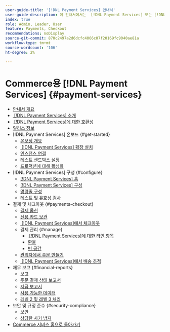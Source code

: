 ```yaml
---
user-guide-title: '[!DNL Payment Services] 안내서'
user-guide-description: 이 안내서에서는  [!DNL Payment Services] 또는 [!DNL Adobe Commerce] 스토어의  [!DNL Magento Open Source] 설치 및 구성에 대한 자세한 정보를 제공합니다.
index: true
role: Admin, Leader, User
feature: Payments, Checkout
recommendations: noDisplay
source-git-commit: 870c2497a2d6dcfc4066c07f20169fc9040ae81a
workflow-type: tm+mt
source-wordcount: '106'
ht-degree: 2%

---
```



# Commerce용 [!DNL Payment Services] {#payment-services}

- [안내서 개요](guide-overview.md)
- [&#x200B; [!DNL Payment Services] 소개](introduction.md)
- [&#x200B; [!DNL Payment Services]에 대한 호환성](compatibility.md)
- [릴리스 정보](release-notes.md)
- [!DNL Payment Services] 온보드 {#get-started}
   - [온보딩 개요](onboard.md)
   - [&#x200B; [!DNL Payment Services] 확장 설치](install.md)
   - [인스턴스 연결](connect.md)
   - [테스트 샌드박스 설정](sandbox.md)
   - [프로덕션에 대해 활성화](production.md)
- [!DNL Payment Services] 구성 {#configure}
   - [[!DNL Payment Services] 홈](payments-home.md)
   - [[!DNL Payment Services] 구성](configure-admin.md)
   - [명령줄 구성](configure-cli.md)
   - [테스트 및 유효성 검사](test-validate.md)
- 결제 및 체크아웃 {#payments-checkout}
   - [결제 옵션](payments-options.md)
   - [신용 카드 보관](vaulting.md)
   - [&#x200B; [!DNL Payment Services]에서 체크아웃](checkout.md)
   - 결제 관리 {#manage}
      - [&#x200B; [!DNL Payment Services]에 대한 라인 항목](line-items.md)
      - [환불](refunds.md)
      - [빈 공간](voids.md)
   - [관리자에서 주문 만들기](create-order.md)
   - [&#x200B; [!DNL Payment Services]에서 배송 추적](track-shipment.md)
- 재무 보고 {#financial-reports}
   - [보고](reporting.md)
   - [주문 결제 상태 보고서](order-payment-status.md)
   - [지급 보고서](payouts.md)
   - [사용 가능한 데이터](data.md)
   - [레벨 2 및 레벨 3 처리](levels-card-payment-transactions.md)
- 보안 및 규정 준수 {#security-compliance}
   - [보안](security.md)
   - [상당한 사기 방지](fraud-protection.md)
- [Commerce 서비스 홈으로 돌아가기](https://experienceleague.adobe.com/docs/commerce-merchant-services/user-guides/home.html?lang=ko)
